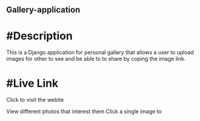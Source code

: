 ## Gallery-application

# #Description
This is a Django application for personal gallery that allows a user to upload images for other to see and be able to to share by coping the image link.

# #Live Link
Click to visit the webite

View different photos that interest them Click a single image to

